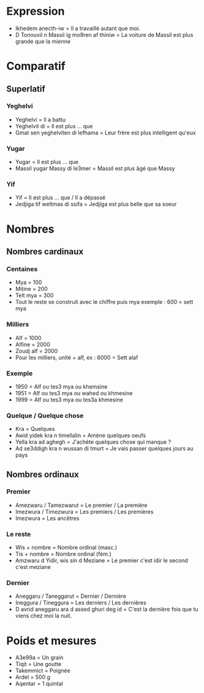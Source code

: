 # Expression

- Ikhedem anecth-iw = Il a travaillé autant que moi.
- D Tonouvil n Massil ig mo9ren af thiniw = La voiture de Massil est plus grande que la mienne

# Comparatif

## Superlatif

### Yeghelvi

- Yeghelvi = Il a battu
- Yeghelvit di = Il est plus ... que
- Gmat sen yeghelviten di lefhama = Leur frère est plus intelligent qu'eux

### Yugar

- Yugar = Il est plus ... que
- Massil yugar Massy di le3mer = Massil est plus âgé que Massy

### Yif

- Yif = Il est plus ... que / Il a dépassé
- Jedjiga tif weltmas di ssifa = Jedjiga est plus belle que sa soeur

# Nombres

## Nombres cardinaux

### Centaines

- Mya = 100
- Mitine = 200
- Telt mya = 300
- Tout le reste se construit avec le chiffre puis mya exemple : 600 = sett mya

### Milliers

- Alf = 1000
- Alfine = 2000
- Zoudj alf = 2000
- Pour les milliers, unité + alf, ex : 6000 = Sett alaf

### Exemple

- 1950 = Alf ou tes3 mya ou khemsine
- 1951 = Alf ou tes3 mya ou wahed ou khmesine
- 1999 = Alf ou tes3 mya ou tes3a khmesine

### Quelque / Quelque chose

- Kra = Quelques
- Awid yidek kra n timellalin = Amène quelques oeufs
- Yella kra ad aghegh = J'achète quelques chose qui manque ?
- Ad se3ddigh kra n wussan di tmurt = Je vais passer quelques jours au pays

## Nombres ordinaux

### Premier

- Amezwaru / Tamezwarut = Le premier / La première
- Imezwura / Timezwura = Les premiers / Les premières
- Imezwura = Les ancêtres

### Le reste

- Wis + nombre = Nombre ordinal (masc.)
- Tis + nombre = Nombre ordinal (fém.)
- Amzwaru d Yidir, wis sin d Meziane = Le premier c'est idir le second c'est meziane

### Dernier

- Aneggaru / Taneggarut = Dernier / Dernière
- Ineggura / Tineggura = Les derniers / Les dernières
- D avrid aneggaru ara d assed ghuri deg id = C'est la dernière fois que tu viens chez moi la nuit.

# Poids et mesures

- A3e99a = Un grain
- Tiqit = Une goutte
- Takemmict = Poignée
- Ardel = 500 g
- Aqentar = 1 quintal
